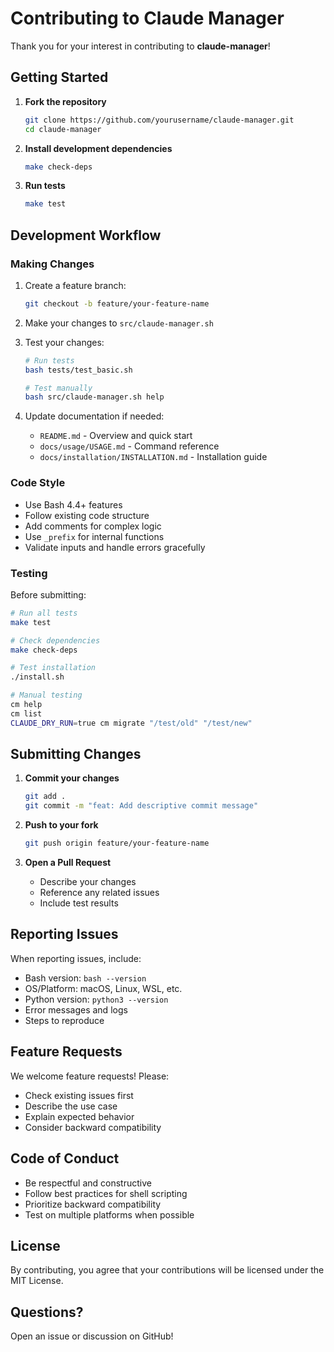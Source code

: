 # Contributing to Claude Manager

Thank you for your interest in contributing to **claude-manager**!

## Getting Started

1. **Fork the repository**
   ```bash
   git clone https://github.com/yourusername/claude-manager.git
   cd claude-manager
   ```

2. **Install development dependencies**
   ```bash
   make check-deps
   ```

3. **Run tests**
   ```bash
   make test
   ```

## Development Workflow

### Making Changes

1. Create a feature branch:
   ```bash
   git checkout -b feature/your-feature-name
   ```

2. Make your changes to `src/claude-manager.sh`

3. Test your changes:
   ```bash
   # Run tests
   bash tests/test_basic.sh

   # Test manually
   bash src/claude-manager.sh help
   ```

4. Update documentation if needed:
   - `README.md` - Overview and quick start
   - `docs/usage/USAGE.md` - Command reference
   - `docs/installation/INSTALLATION.md` - Installation guide

### Code Style

- Use Bash 4.4+ features
- Follow existing code structure
- Add comments for complex logic
- Use `_prefix` for internal functions
- Validate inputs and handle errors gracefully

### Testing

Before submitting:

```bash
# Run all tests
make test

# Check dependencies
make check-deps

# Test installation
./install.sh

# Manual testing
cm help
cm list
CLAUDE_DRY_RUN=true cm migrate "/test/old" "/test/new"
```

## Submitting Changes

1. **Commit your changes**
   ```bash
   git add .
   git commit -m "feat: Add descriptive commit message"
   ```

2. **Push to your fork**
   ```bash
   git push origin feature/your-feature-name
   ```

3. **Open a Pull Request**
   - Describe your changes
   - Reference any related issues
   - Include test results

## Reporting Issues

When reporting issues, include:
- Bash version: `bash --version`
- OS/Platform: macOS, Linux, WSL, etc.
- Python version: `python3 --version`
- Error messages and logs
- Steps to reproduce

## Feature Requests

We welcome feature requests! Please:
- Check existing issues first
- Describe the use case
- Explain expected behavior
- Consider backward compatibility

## Code of Conduct

- Be respectful and constructive
- Follow best practices for shell scripting
- Prioritize backward compatibility
- Test on multiple platforms when possible

## License

By contributing, you agree that your contributions will be licensed under the MIT License.

## Questions?

Open an issue or discussion on GitHub!
